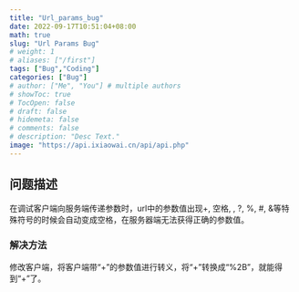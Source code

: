 ```yaml
---
title: "Url_params_bug"
date: 2022-09-17T10:51:04+08:00
math: true
slug: "Url Params Bug"
# weight: 1
# aliases: ["/first"]
tags: ["Bug","Coding"]
categories: ["Bug"]
# author: ["Me", "You"] # multiple authors
# showToc: true
# TocOpen: false
# draft: false
# hidemeta: false
# comments: false
# description: "Desc Text."
image: "https://api.ixiaowai.cn/api/api.php"
---
```


## 问题描述

在调试客户端向服务端传递参数时，url中的参数值出现+, 空格, \, ?, %, #, &等特殊符号的时候会自动变成空格，在服务器端无法获得正确的参数值。

### 解决方法

修改客户端，将客户端带“+”的参数值进行转义，将“+”转换成“%2B”，就能得到“+”了。
